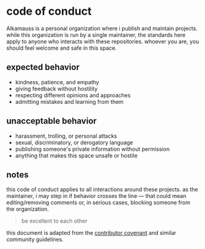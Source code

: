 # code of conduct

Alkamauss is a personal organization where i publish and maintain projects. while this organization is run by a single maintainer, the standards here apply to anyone who interacts with these repositories. whoever you are, you should feel welcome and safe in this space.

## expected behavior

* kindness, patience, and empathy
* giving feedback without hostility
* respecting different opinions and approaches
* admitting mistakes and learning from them

## unacceptable behavior

* harassment, trolling, or personal attacks
* sexual, discriminatory, or derogatory language
* publishing someone's private information without permission
* anything that makes this space unsafe or hostile

## notes

this code of conduct applies to all interactions around these projects. as the maintainer, i may step in if behavior crosses the line — that could mean editing/removing comments or, in serious cases, blocking someone from the organization.

> be excellent to each other

this document is adapted from the [contributor covenant](https://www.contributor-covenant.org) and similar community guidelines.
